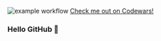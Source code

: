 ![example workflow](https://www.codewars.com/users/fremen432/badges/large)
[Check me out on Codewars!](https://www.codewars.com/users/fremen432)
<!-- ### print("Hello GitHub 👋") -->
### Hello GitHub 👋
